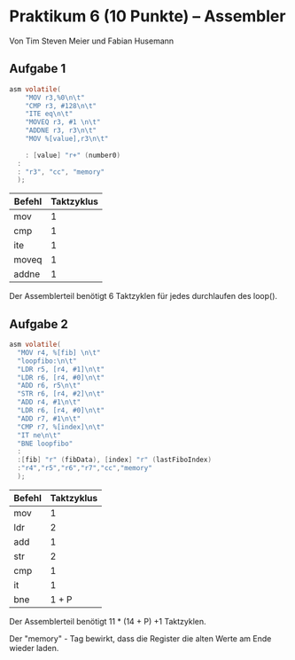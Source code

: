 # Praktikum 6 (10 Punkte) – Assembler

Von Tim Steven Meier und Fabian Husemann

## Aufgabe 1

```c
asm volatile(
    "MOV r3,%0\n\t"
    "CMP r3, #128\n\t"
    "ITE eq\n\t"
    "MOVEQ r3, #1 \n\t"
    "ADDNE r3, r3\n\t"
    "MOV %[value],r3\n\t"
	
	: [value] "r+" (number0)
  :
  : "r3", "cc", "memory"
  );
```

| Befehl | Taktzyklus |
| ------ | ---------- |
| mov    | 1          |
| cmp    | 1          |
| ite    | 1          |
| moveq  | 1          |
| addne  | 1          |

Der Assemblerteil benötigt 6 Taktzyklen für jedes durchlaufen des loop().

## Aufgabe 2

```C
asm volatile(
  "MOV r4, %[fib] \n\t"
  "loopfibo:\n\t"
  "LDR r5, [r4, #1]\n\t"
  "LDR r6, [r4, #0]\n\t"
  "ADD r6, r5\n\t"
  "STR r6, [r4, #2]\n\t"
  "ADD r4, #1\n\t"
  "LDR r6, [r4, #0]\n\t"
  "ADD r7, #1\n\t"
  "CMP r7, %[index]\n\t"
  "IT ne\n\t"
  "BNE loopfibo"
  :
  :[fib] "r" (fibData), [index] "r" (lastFiboIndex)
  :"r4","r5","r6","r7","cc","memory"
  );
```



| Befehl | Taktzyklus |
| ------ | ---------- |
| mov    | 1          |
| ldr    | 2          |
| add    | 1          |
| str    | 2          |
| cmp    | 1          |
| it     | 1          |
| bne    | 1 + P      |



Der Assemblerteil benötigt 11 * (14 + P) +1 Taktzyklen.



Der "memory" - Tag bewirkt, dass die Register die alten Werte am Ende wieder laden.